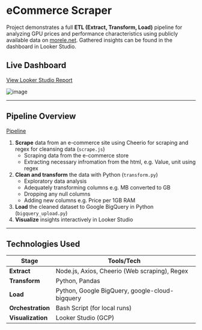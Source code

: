 # eCommerce Scraper

Project demonstrates a full **ETL (Extract, Transform, Load)** pipeline for analyzing GPU prices and performance characteristics using publicly available data on [morele.net]("https://www.morele.net/"). Gathered insights can be found in the dashboard in Looker Studio.


##  Live Dashboard

 [View Looker Studio Report](https://lookerstudio.google.com/reporting/d1665484-99d1-43cb-bcf7-d049b0d0bd99)
 
![image](https://github.com/user-attachments/assets/a82263b8-7f3f-409b-aa00-a78300c306bd)

---

##  Pipeline Overview

[Pipeline](Pipeline.png)

1. **Scrape** data from an e-commerce site using Cheerio for scraping and regex for cleansing data (`scrape.js`) 
   - Scraping data from the e-commerce store
   - Extracting necessary infromation from the html, e.g. Value, unit using regex 
2. **Clean and transform** the data with Python (`transform.py`)
   - Exploratory data analysis
   - Adequately transforming columns e.g. MB converted to GB
   - Dropping any null columns
   - Adding new columns e.g. Price per 1GB RAM
3. **Load** the cleaned dataset to Google BigQuery in Python (`bigquery_upload.py`) 
4. **Visualize** insights interactively in Looker Studio


---

##  Technologies Used

| Stage        | Tools/Tech                             |
|--------------|-----------------------------------------|
| **Extract**  | Node.js, Axios, Cheerio (Web scraping), Regex |
| **Transform**| Python, Pandas                  |
| **Load**     | Python, Google BigQuery, google-cloud-bigquery |
| **Orchestration** | Bash Script (for local runs)       |
| **Visualization** | Looker Studio (GCP)               |




